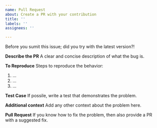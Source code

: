 ```yaml
---
name: Pull Request
about: Create a PR with your contribution
title: ''
labels: ''
assignees: ''

---
```


Before you sumit this issue; did you try with the latest version?!

**Describe the PR**
A clear and concise description of what the bug is.

**To Reproduce**
Steps to reproduce the behavior:
1. ...
2. ...
3. ...

**Test Case**
If possile, write a test that demonstrates the problem.

**Additional context**
Add any other context about the problem here.

**Pull Request**
If you know how to fix the problem, then also provide a PR with a suggested fix.

